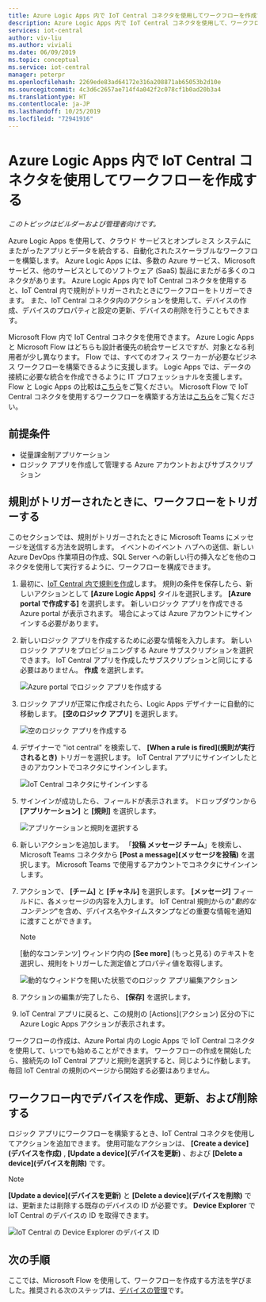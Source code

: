```yaml
---
title: Azure Logic Apps 内で IoT Central コネクタを使用してワークフローを作成する | Microsoft Docs
description: Azure Logic Apps 内で IoT Central コネクタを使用して、ワークフローのトリガーや、ワークフロー内のデバイスの作成、更新、および削除を行います。
services: iot-central
author: viv-liu
ms.author: viviali
ms.date: 06/09/2019
ms.topic: conceptual
ms.service: iot-central
manager: peterpr
ms.openlocfilehash: 2269ede83ad64172e316a208871ab65053b2d10e
ms.sourcegitcommit: 4c3d6c2657ae714f4a042f2c078cf1b0ad20b3a4
ms.translationtype: HT
ms.contentlocale: ja-JP
ms.lasthandoff: 10/25/2019
ms.locfileid: "72941916"
---
```

# <a name="build-workflows-with-the-iot-central-connector-in-azure-logic-apps"></a>Azure Logic Apps 内で IoT Central コネクタを使用してワークフローを作成する

*このトピックはビルダーおよび管理者向けです。*

Azure Logic Apps を使用して、クラウド サービスとオンプレミス システムにまたがったアプリとデータを統合する、自動化されたスケーラブルなワークフローを構築します。 Azure Logic Apps には、多数の Azure サービス、Microsoft サービス、他のサービスとしてのソフトウェア (SaaS) 製品にまたがる多くのコネクタがあります。 Azure Logic Apps 内で IoT Central コネクタを使用すると、IoT Central 内で規則がトリガーされたときにワークフローをトリガーできます。 また、IoT Central コネクタ内のアクションを使用して、デバイスの作成、デバイスのプロパティと設定の更新、デバイスの削除を行うこともできます。

Microsoft Flow 内で IoT Central コネクタを使用できます。 Azure Logic Apps と Microsoft Flow はどちらも設計者優先の統合サービスですが、対象となる利用者が少し異なります。 Flow では、すべてのオフィス ワーカーが必要なビジネス ワークフローを構築できるように支援します。 Logic Apps では、データの接続に必要な統合を作成できるように IT プロフェッショナルを支援します。 Flow と Logic Apps の比較は[こちら](https://docs.microsoft.com/azure/azure-functions/functions-compare-logic-apps-ms-flow-webjobs)をご覧ください。 Microsoft Flow で IoT Central コネクタを使用するワークフローを構築する方法は[こちら](howto-add-microsoft-flow.md)をご覧ください。

## <a name="prerequisites"></a>前提条件

- 従量課金制アプリケーション
- ロジック アプリを作成して管理する Azure アカウントおよびサブスクリプション

## <a name="trigger-a-workflow-when-a-rule-is-triggered"></a>規則がトリガーされたときに、ワークフローをトリガーする

このセクションでは、規則がトリガーされたときに Microsoft Teams にメッセージを送信する方法を説明します。 イベントのイベント ハブへの送信、新しい Azure DevOps 作業項目の作成、SQL Server への新しい行の挿入などを他のコネクタを使用して実行するように、ワークフローを構成できます。

1. 最初に、[IoT Central 内で規則を作成](howto-create-telemetry-rules.md)します。 規則の条件を保存したら、新しいアクションとして **[Azure Logic Apps]** タイルを選択します。 **[Azure portal で作成する]** を選択します。 新しいロジック アプリを作成できる Azure portal が表示されます。 場合によっては Azure アカウントにサインインする必要があります。

1. 新しいロジック アプリを作成するために必要な情報を入力します。 新しいロジック アプリをプロビジョニングする Azure サブスクリプションを選択できます。 IoT Central アプリを作成したサブスクリプションと同じにする必要はありません。 **作成** を選択します。

    ![Azure portal でロジック アプリを作成する](./media/howto-build-azure-logic-apps/createinazureportal.png)

1. ロジック アプリが正常に作成されたら、Logic Apps デザイナーに自動的に移動します。 **[空のロジック アプリ]** を選択します。 

    ![空のロジック アプリを作成する](./media/howto-build-azure-logic-apps/blanklogicapp.png)

1. デザイナーで "iot central" を検索して、 **[When a rule is fired]\(規則が実行されるとき\)** トリガーを選択します。 IoT Central アプリにサインインしたときのアカウントでコネクタにサインインします。

    ![IoT Central コネクタにサインインする](./media/howto-build-azure-logic-apps/addtrigger.png)

1. サインインが成功したら、フィールドが表示されます。 ドロップダウンから **[アプリケーション]** と **[規則]** を選択します。

    ![アプリケーションと規則を選択する](./media/howto-build-azure-logic-apps/pickappandrule.png)

1. 新しいアクションを追加します。 「**投稿 メッセージ チーム**」を検索し、Microsoft Teams コネクタから **[Post a message]\(メッセージを投稿\)** を選択します。 Microsoft Teams で使用するアカウントでコネクタにサインインします。

1. アクションで、 **[チーム]** と **[チャネル]** を選択します。 **[メッセージ]** フィールドに、各メッセージの内容を入力します。 IoT Central 規則からの"*動的なコンテンツ*"を含め、デバイス名やタイムスタンプなどの重要な情報を通知に渡すことができます。
    > [!NOTE]
    > [動的なコンテンツ] ウィンドウ内の **[See more]** \(もっと見る\) のテキストを選択し、規則をトリガーした測定値とプロパティ値を取得します。

    ![動的なウィンドウを開いた状態でのロジック アプリ編集アクション](./media/howto-build-azure-logic-apps/buildworkflow.png)

1. アクションの編集が完了したら、 **[保存]** を選択します。

1. IoT Central アプリに戻ると、この規則の [Actions]\(アクション\) 区分の下に Azure Logic Apps アクションが表示されます。

ワークフローの作成は、Azure Portal 内の Logic Apps で IoT Central コネクタを使用して、いつでも始めることができます。 ワークフローの作成を開始したら、接続先の IoT Central アプリと規則を選択すると、同じように作動します。 毎回 IoT Central の規則のページから開始する必要はありません。

## <a name="create-update-and-delete-a-device-in-a-workflow"></a>ワークフロー内でデバイスを作成、更新、および削除する

ロジック アプリにワークフローを構築するとき、IoT Central コネクタを使用してアクションを追加できます。 使用可能なアクションは、 **[Create a device]\(デバイスを作成\)** , **[Update a device]\(デバイスを更新\)** 、および **[Delete a device]\(デバイスを削除\)** です。

> [!NOTE]
> **[Update a device]\(デバイスを更新\)** と **[Delete a device]\(デバイスを削除\)** では、更新または削除する既存のデバイスの ID が必要です。 **Device Explorer** で IoT Central のデバイスの ID を取得できます。

![IoT Central の Device Explorer のデバイス ID](./media/howto-build-azure-logic-apps/iotcdeviceid.png)

## <a name="next-steps"></a>次の手順

ここでは、Microsoft Flow を使用して、ワークフローを作成する方法を学びました。推奨される次のステップは、[デバイスの管理](howto-manage-devices.md)です。
